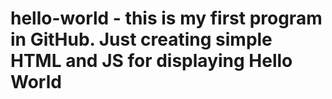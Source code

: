 # hello-world - this is my first program in GitHub. Just creating simple HTML and JS for displaying Hello World
